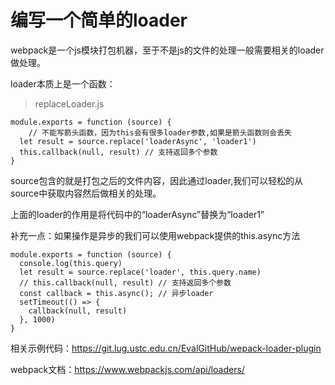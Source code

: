 # 编写一个简单的loader

webpack是一个js模块打包机器，至于不是js的文件的处理一般需要相关的loader做处理。

loader本质上是一个函数：

> replaceLoader.js

```
module.exports = function (source) { 
	// 不能写箭头函数，因为this会有很多loader参数,如果是箭头函数则会丢失
  let result = source.replace('loaderAsync', 'loader1')
  this.callback(null, result) // 支持返回多个参数
}
```

source包含的就是打包之后的文件内容，因此通过loader,我们可以轻松的从source中获取内容然后做相关的处理。

上面的loader的作用是将代码中的“loaderAsync”替换为“loader1”

补充一点：如果操作是异步的我们可以使用webpack提供的this.async方法

```
module.exports = function (source) { 
  console.log(this.query)
  let result = source.replace('loader', this.query.name)
  // this.callback(null, result) // 支持返回多个参数
  const callback = this.async(); // 异步loader
  setTimeout(() => {
    callback(null, result)
  }, 1000)
}
```

相关示例代码：<https://git.lug.ustc.edu.cn/EvalGitHub/wepack-loader-plugin>

webpack文档：<https://www.webpackjs.com/api/loaders/>

